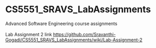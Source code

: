 # CS5551_SRAVS_LabAssignments
Advanced Software Engineering course assignments<br><br>
Lab Assignment 2 link https://github.com/Sravanthi-Gogadi/CS5551_SRAVS_LabAssignments/wiki/Lab-Assignment-2
